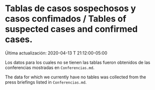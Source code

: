 # Tablas de casos sospechosos y casos confimados / Tables of suspected cases and confirmed cases.

Última actualización: 2020-04-13 T 21:12:00-05:00

Los datos para los cuales no se tienen las tablas fueron obtenidos de las conferencias mostradas en ```Conferencias.md```.

The data for which we currently have no tables was collected from the press briefings listed in ```Conferencias.md```.
